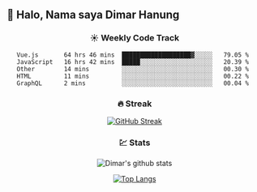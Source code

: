 ## 👋 Halo, Nama saya **Dimar Hanung**

<center>

### :sunny: Weekly Code Track
<!--START_SECTION:waka-->
```text
Vue.js       64 hrs 46 mins  ███████████████████▓░░░░░   79.05 % 
JavaScript   16 hrs 42 mins  █████░░░░░░░░░░░░░░░░░░░░   20.39 % 
Other        14 mins         ░░░░░░░░░░░░░░░░░░░░░░░░░   00.30 % 
HTML         11 mins         ░░░░░░░░░░░░░░░░░░░░░░░░░   00.22 % 
GraphQL      2 mins          ░░░░░░░░░░░░░░░░░░░░░░░░░   00.04 % 
```
<!--END_SECTION:waka-->

### :fire: Streak

[![GitHub Streak](http://github-readme-streak-stats.herokuapp.com?user=dimar-hanung)](https://git.io/streak-stats)

### :chart: Stats

![Dimar's github stats](https://github-readme-stats.vercel.app/api?username=dimar-hanung&show_icons=true&theme=vue)

[![Top Langs](https://github-readme-stats.vercel.app/api/top-langs/?username=dimar-hanung)](#)

</center>
